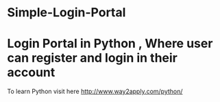 # Simple-Login-Portal
# Login Portal in Python , Where user can register and login in their account
To learn Python visit here http://www.way2apply.com/python/
